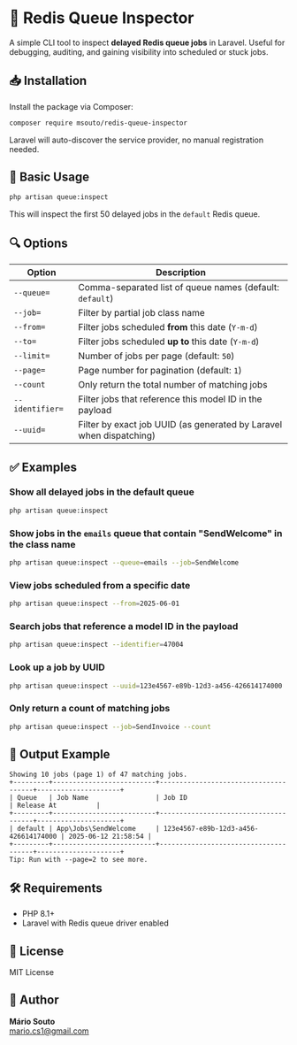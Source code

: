# 🧭 Redis Queue Inspector

A simple CLI tool to inspect **delayed Redis queue jobs** in Laravel. Useful for debugging, auditing, and gaining visibility into scheduled or stuck jobs.

## 📥 Installation

Install the package via Composer:

```bash
composer require msouto/redis-queue-inspector
```

Laravel will auto-discover the service provider, no manual registration needed.

## 🚀 Basic Usage

```bash
php artisan queue:inspect
```

This will inspect the first 50 delayed jobs in the `default` Redis queue.

## 🔍 Options

| Option            | Description                                                                 |
|-------------------|-----------------------------------------------------------------------------|
| `--queue=`        | Comma-separated list of queue names (default: `default`)                   |
| `--job=`          | Filter by partial job class name                                            |
| `--from=`         | Filter jobs scheduled **from** this date (`Y-m-d`)                          |
| `--to=`           | Filter jobs scheduled **up to** this date (`Y-m-d`)                         |
| `--limit=`        | Number of jobs per page (default: `50`)                                     |
| `--page=`         | Page number for pagination (default: `1`)                                   |
| `--count`         | Only return the total number of matching jobs                               |
| `--identifier=`   | Filter jobs that reference this model ID in the payload                     |
| `--uuid=`         | Filter by exact job UUID (as generated by Laravel when dispatching)         |

## ✅ Examples

### Show all delayed jobs in the default queue
```bash
php artisan queue:inspect
```

### Show jobs in the `emails` queue that contain "SendWelcome" in the class name
```bash
php artisan queue:inspect --queue=emails --job=SendWelcome
```

### View jobs scheduled from a specific date
```bash
php artisan queue:inspect --from=2025-06-01
```

### Search jobs that reference a model ID in the payload
```bash
php artisan queue:inspect --identifier=47004
```

### Look up a job by UUID
```bash
php artisan queue:inspect --uuid=123e4567-e89b-12d3-a456-426614174000
```

### Only return a count of matching jobs
```bash
php artisan queue:inspect --job=SendInvoice --count
```

## 📌 Output Example

```
Showing 10 jobs (page 1) of 47 matching jobs.
+---------+--------------------------+--------------------------------------+---------------------+
| Queue   | Job Name                 | Job ID                               | Release At          |
+---------+--------------------------+--------------------------------------+---------------------+
| default | App\Jobs\SendWelcome     | 123e4567-e89b-12d3-a456-426614174000 | 2025-06-12 21:58:54 |
+---------+--------------------------+--------------------------------------+---------------------+
Tip: Run with --page=2 to see more.
```

## 🛠 Requirements
- PHP 8.1+
- Laravel with Redis queue driver enabled

## 📄 License

MIT License

## 👤 Author

**Mário Souto**  
[mario.cs1@gmail.com](mailto:mario.cs1@gmail.com)
